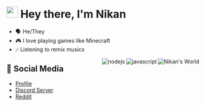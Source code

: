 <h1><img src="https://cdn.discordapp.com/emojis/900249317963624509.gif" width="30"/> Hey there, I'm Nikan</h1>

- 🗣 He/They
- 🎮 I love playing games like Minecraft
- 🎶 Listening to remix musics

<p>
    <img align="right" alt="Nikan's World" src="https://discordapp.com/api/guilds/757268973674037315/widget.png?style=banner3" />
    <img align="right" alt="javascript" src="https://img.shields.io/badge/-Javascript-FFEE00?style=flat-square&logo=javascript&logoColor=black" />
    <img align="right" alt="nodejs" src="https://img.shields.io/badge/-NodeJS-43853D?style=flat-square&logo=Node.js&logoColor=white" />
</p>

## 🌱 Social Media

- [Profile](https://nikanwastaken.carrd.co/) 
- [Discord Server](https://discord.gg/4HX9RneUjt) 
- [Reddit](https://www.reddit.com/u/NikanWasTaken)



